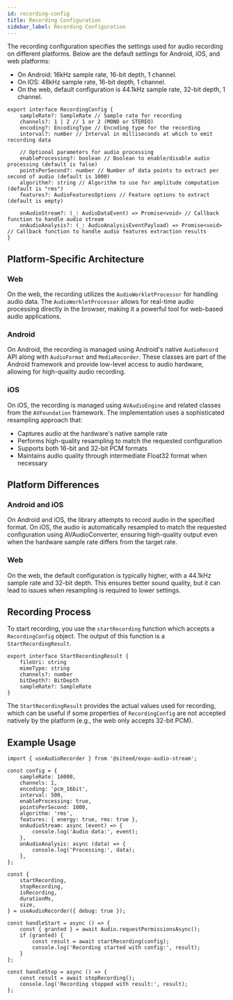```yaml
---
id: recording-config
title: Recording Configuration
sidebar_label: Recording Configuration
---
```


The recording configuration specifies the settings used for audio recording on different platforms. Below are the default settings for Android, iOS, and web platforms:

- On Android: 16kHz sample rate, 16-bit depth, 1 channel.
- On IOS: 48kHz sample rate, 16-bit depth, 1 channel.
- On the web, default configuration is 44.1kHz sample rate, 32-bit depth, 1 channel.


```tsx
export interface RecordingConfig {
    sampleRate?: SampleRate // Sample rate for recording
    channels?: 1 | 2 // 1 or 2 (MONO or STEREO)
    encoding?: EncodingType // Encoding type for the recording
    interval?: number // Interval in milliseconds at which to emit recording data

    // Optional parameters for audio processing
    enableProcessing?: boolean // Boolean to enable/disable audio processing (default is false)
    pointsPerSecond?: number // Number of data points to extract per second of audio (default is 1000)
    algorithm?: string // Algorithm to use for amplitude computation (default is "rms")
    features?: AudioFeaturesOptions // Feature options to extract (default is empty)

    onAudioStream?: (_: AudioDataEvent) => Promise<void> // Callback function to handle audio stream
    onAudioAnalysis?: (_: AudioAnalysisEventPayload) => Promise<void> // Callback function to handle audio features extraction results
}

```

## Platform-Specific Architecture

### Web

On the web, the recording utilizes the `AudioWorkletProcessor` for handling audio data. The `AudioWorkletProcessor` allows for real-time audio processing directly in the browser, making it a powerful tool for web-based audio applications.

### Android

On Android, the recording is managed using Android's native `AudioRecord` API along with `AudioFormat` and `MediaRecorder`. These classes are part of the Android framework and provide low-level access to audio hardware, allowing for high-quality audio recording.

### iOS

On iOS, the recording is managed using `AVAudioEngine` and related classes from the `AVFoundation` framework. The implementation uses a sophisticated resampling approach that:
- Captures audio at the hardware's native sample rate
- Performs high-quality resampling to match the requested configuration
- Supports both 16-bit and 32-bit PCM formats
- Maintains audio quality through intermediate Float32 format when necessary

## Platform Differences

### Android and iOS

On Android and iOS, the library attempts to record audio in the specified format. On iOS, the audio is automatically resampled to match the requested configuration using AVAudioConverter, ensuring high-quality output even when the hardware sample rate differs from the target rate.

### Web

On the web, the default configuration is typically higher, with a 44.1kHz sample rate and 32-bit depth. This ensures better sound quality, but it can lead to issues when resampling is required to lower settings.

## Recording Process 

To start recording, you use the `startRecording` function which accepts a `RecordingConfig` object. The output of this function is a `StartRecordingResult`.

```tsx
export interface StartRecordingResult {
    fileUri: string
    mimeType: string
    channels?: number
    bitDepth?: BitDepth
    sampleRate?: SampleRate
}
```

The `StartRecordingResult` provides the actual values used for recording, which can be useful if some properties of `RecordingConfig` are not accepted natively by the platform (e.g., the web only accepts 32-bit PCM).


## Example Usage

```tsx
import { useAudioRecorder } from '@siteed/expo-audio-stream';

const config = {
    sampleRate: 16000,
    channels: 1,
    encoding: 'pcm_16bit',
    interval: 500,
    enableProcessing: true,
    pointsPerSecond: 1000,
    algorithm: 'rms',
    features: { energy: true, rms: true },
    onAudioStream: async (event) => {
        console.log('Audio data:', event);
    },
    onAudioAnalysis: async (data) => {
        console.log('Processing:', data);
    },
};

const {
    startRecording,
    stopRecording,
    isRecording,
    durationMs,
    size,
} = useAudioRecorder({ debug: true });

const handleStart = async () => {
    const { granted } = await Audio.requestPermissionsAsync();
    if (granted) {
        const result = await startRecording(config);
        console.log('Recording started with config:', result);
    }
};

const handleStop = async () => {
    const result = await stopRecording();
    console.log('Recording stopped with result:', result);
};
```
